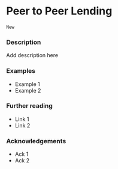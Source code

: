 # Peer to Peer Lending

`New`

### Description

Add description here

### Examples

- Example 1
- Example 2

### Further reading

- Link 1
- Link 2

### Acknowledgements

- Ack 1
- Ack 2
